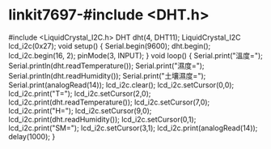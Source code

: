 # linkit7697-#include <DHT.h>
#include <LiquidCrystal_I2C.h>
DHT dht(4, DHT11);
LiquidCrystal_I2C lcd_i2c(0x27);
void setup()
{
Serial.begin(9600);
dht.begin();
lcd_i2c.begin(16, 2);
pinMode(3, INPUT);
}
void loop()
{
Serial.print("溫度=");
Serial.println(dht.readTemperature());
Serial.print("濕度=");
Serial.println(dht.readHumidity());
Serial.print("土壤濕度=");
Serial.print(analogRead(14));
lcd_i2c.clear();
lcd_i2c.setCursor(0,0);
lcd_i2c.print("T=");
lcd_i2c.setCursor(2,0);
lcd_i2c.print(dht.readTemperature());
lcd_i2c.setCursor(7,0);
lcd_i2c.print("H=");
lcd_i2c.setCursor(9,0);
lcd_i2c.print(dht.readHumidity());
lcd_i2c.setCursor(0,1);
lcd_i2c.print("SM=");
lcd_i2c.setCursor(3,1);
lcd_i2c.print(analogRead(14));
delay(1000);
}
